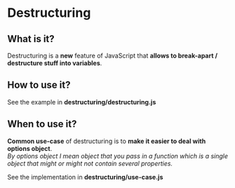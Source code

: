 # Destructuring

## What is it?
Destructuring is a **new** feature of JavaScript that **allows to break-apart / destructure stuff into variables**. 


## How to use it?
See the example in **destructuring/destructuring.js**  

## When to use it?
**Common use-case** of destructuring is to **make it easier to deal with options object**.  
*By options object I mean object that you pass in a function which is a single object  that might or might not contain several properties.*  

See the implementation in **destructuring/use-case.js**